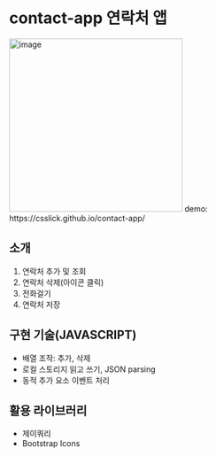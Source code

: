 # contact-app 연락처 앱
<img width="313" alt="image" src="https://user-images.githubusercontent.com/24298382/176175955-9900c4d6-ed72-4a07-b0fb-b88f635b85aa.png">  
demo: https://csslick.github.io/contact-app/

## 소개
1. 연락처 추가 및 조회
2. 연락처 삭제(아이콘 클릭)
3. 전화걸기
4. 연락처 저장

## 구현 기술(JAVASCRIPT)
- 배열 조작: 추가, 삭제
- 로컬 스토리지 읽고 쓰기, JSON parsing
- 동적 추가 요소 이벤트 처리

## 활용 라이브러리
- 제이쿼리
- Bootstrap Icons

